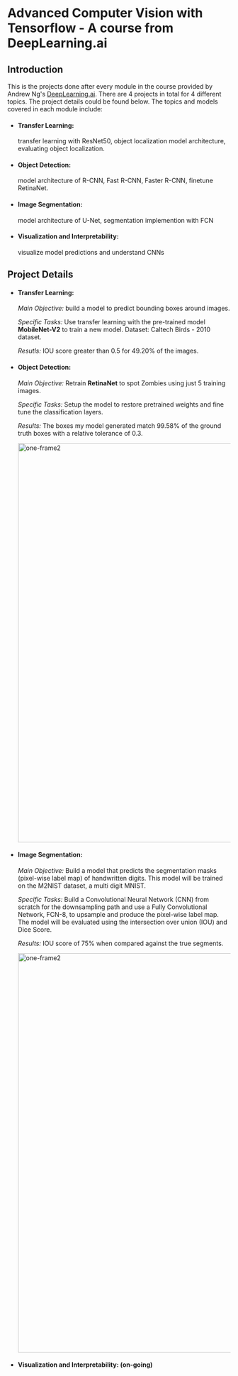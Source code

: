 # Advanced Computer Vision with Tensorflow - A course from DeepLearning.ai
## Introduction
This is the projects done after every module in the course provided by Andrew Ng's [DeepLearning.ai](https://www.coursera.org/learn/advanced-computer-vision-with-tensorflow/). There are 4 projects in total for 4 different topics. The project details could be found below. The topics and models covered in each module include:

* #### Transfer Learning:
  transfer learning with ResNet50, object localization model architecture, evaluating object localization. 

* #### Object Detection:
  model architecture of R-CNN, Fast R-CNN, Faster R-CNN, finetune RetinaNet.

* #### Image Segmentation:
  model architecture of U-Net, segmentation implemention with FCN

* #### Visualization and Interpretability:
  visualize model predictions and understand CNNs



## Project Details
* #### Transfer Learning:
  *Main Objective:* build a model to predict bounding boxes around images.

  *Specific Tasks:* Use transfer learning with the pre-trained model **MobileNet-V2** to train a new model. Dataset: Caltech Birds - 2010 dataset.

  *Resutls:* IOU score greater than 0.5 for 49.20% of the images.
  
* #### Object Detection:
  *Main Objective:* Retrain **RetinaNet** to spot Zombies using just 5 training images.
  
  *Specific Tasks:* Setup the model to restore pretrained weights and fine tune the classification layers.
  
  *Results:* The boxes my model generated match 99.58% of the ground truth boxes with a relative tolerance of 0.3.
  
  <img src="https://github.com/ngol0/advanced-computer-vision-learning/blob/main/gif_frame_236.jpg" width="900" title="one-frame2">
  
* #### Image Segmentation:
  *Main Objective:* Build a model that predicts the segmentation masks (pixel-wise label map) of handwritten digits. This model will be trained on the M2NIST dataset, a multi digit MNIST.
  
  *Specific Tasks:*  Build a Convolutional Neural Network (CNN) from scratch for the downsampling path and use a Fully Convolutional Network, FCN-8, to upsample and produce the pixel-wise label map. The model will be evaluated using the intersection over union (IOU) and Dice Score. 
  
  *Results:* IOU score of 75% when compared against the true segments.
  
  <img src="https://github.com/ngol0/advanced-computer-vision-learning/blob/main/exe3.png" width="900" title="one-frame2">
  
* #### Visualization and Interpretability: (on-going)
